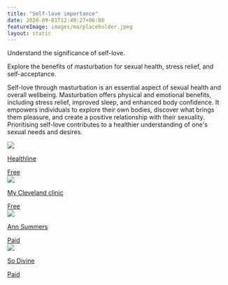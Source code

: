 ```yaml
---
title: "Self-love importance"
date: 2020-09-01T12:49:27+06:00
featureImage: images/ma/placeholder.jpeg
layout: static
---
```


Understand the significance of self-love.

Explore the benefits of masturbation for sexual health, stress relief, and self-acceptance.

Self-love through masturbation is an essential aspect of sexual health and overall wellbeing. Masturbation offers physical and emotional benefits, including stress relief, improved sleep, and enhanced body confidence. It empowers individuals to explore their own bodies, discover what brings them pleasure, and create a positive relationship with their sexuality. Prioritising self-love contributes to a healthier understanding of one's sexual needs and desires.

<a class="ma-link" href="https://www.healthline.com/health/masturbation-side-effects#benefits"><div class="ma-card ma-card-Health"><div class="ma-icon"><img src ="/images/Icon-check - health - opacity.svg"/></div><div class="ma-name"><p>Healthline</p></div><div class="ma-paid-text"><span>Free</span></div></div></a><a class="ma-link" href="https://my.clevelandclinic.org/health/articles/24332-masturbation"><div class="ma-card ma-card-Health"><div class="ma-icon"><img src ="/images/Icon-check - health - opacity.svg"/></div><div class="ma-name"><p>My Cleveland clinic</p></div><div class="ma-paid-text"><span>Free</span></div></div></a><a class="ma-link" href="https://www.annsummers.com/"><div class="ma-card ma-card-Health"><div class="ma-icon"><img src ="/images/Icon-pound - health - opacity.svg"/></div><div class="ma-name"><p>Ann Summers</p></div><div class="ma-paid-text"><span>Paid</span></div></div></a><a class="ma-link" href="https://www.awin1.com/cread.php?awinmid=28367&awinaffid=1198638&ued=https%3A%2F%2Fso-divine.com%2F"><div class="ma-card ma-card-Health"><div class="ma-icon"><img src ="/images/Icon-pound - health - opacity.svg"/></div><div class="ma-name"><p>So Divine</p></div><div class="ma-paid-text"><span>Paid</span></div></div></a>  

<br/><br/>






